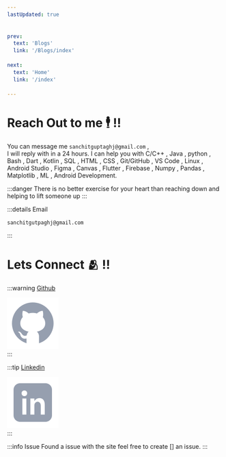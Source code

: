 ```yaml
---
lastUpdated: true   


prev:
  text: 'Blogs'
  link: '/Blogs/index'

next:
  text: 'Home'
  link: '/index'

---
```



# Reach Out to me 🕴️ !!
  You can message me  `sanchitguptaghj@gmail.com` ,  
 I will reply with in a 24 hours. 
 I can help you with
 C/C++ , Java , python , Bash , Dart , Kotlin , SQL , HTML , CSS ,
 Git/GitHub , VS Code , Linux , Android Studio , Figma , Canvas ,
 Flutter , Firebase , Numpy , Pandas , Matplotlib , ML , Android Development.

:::danger 
There is no better exercise for your heart than reaching down and helping to lift someone up
::: 

:::details Email 
   ```
  sanchitgutpaghj@gmail.com
   ```
::: 



 # Lets Connect 🫂 !!


  
 :::warning [Github](https://github.com/1-Sanchit-1/)  
  
  <!-- [![name](link to image on GH)](link to your URL) -->
  <!-- [![](../assets/Sanchit_Gupta.jpg)] -->
 <!-- [Instagram]()
 [Twitter]() -->
[![Github](../assets/icons8-github.svg)](https://github.com/1-Sanchit-1/)  
 :::

 :::tip [Linkedin](https://www.linkedin.com/in/sanchit-gupta-15a1b9229/)  

[![Linkedin](../assets/icons8-linkedin.svg)](https://www.linkedin.com/in/sanchit-gupta-15a1b9229/)  
 :::    

:::info Issue
Found a issue with the site feel free to create [] an issue.
:::
